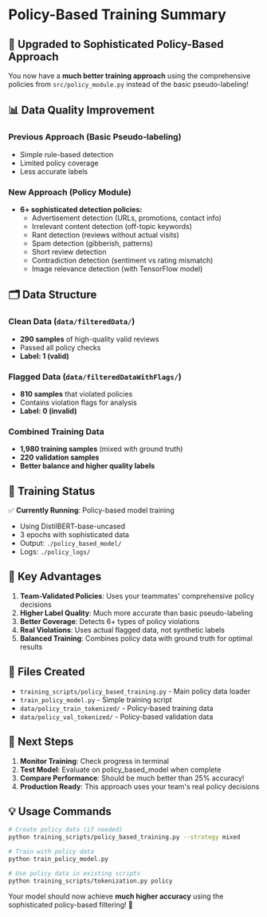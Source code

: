 # Policy-Based Training Summary

## 🎯 **Upgraded to Sophisticated Policy-Based Approach**

You now have a **much better training approach** using the comprehensive policies from `src/policy_module.py` instead of the basic pseudo-labeling!

## 📊 **Data Quality Improvement**

### **Previous Approach** (Basic Pseudo-labeling)
- Simple rule-based detection
- Limited policy coverage
- Less accurate labels

### **New Approach** (Policy Module)
- **6+ sophisticated detection policies:**
  - Advertisement detection (URLs, promotions, contact info)
  - Irrelevant content detection (off-topic keywords)
  - Rant detection (reviews without actual visits)  
  - Spam detection (gibberish, patterns)
  - Short review detection
  - Contradiction detection (sentiment vs rating mismatch)
  - Image relevance detection (with TensorFlow model)

## 🗂️ **Data Structure**

### **Clean Data** (`data/filteredData/`)
- **290 samples** of high-quality valid reviews
- Passed all policy checks
- **Label: 1 (valid)**

### **Flagged Data** (`data/filteredDataWithFlags/`)  
- **810 samples** that violated policies
- Contains violation flags for analysis
- **Label: 0 (invalid)**

### **Combined Training Data**
- **1,980 training samples** (mixed with ground truth)
- **220 validation samples** 
- **Better balance and higher quality labels**

## 🚀 **Training Status**

✅ **Currently Running**: Policy-based model training
- Using DistilBERT-base-uncased
- 3 epochs with sophisticated data
- Output: `./policy_based_model/`
- Logs: `./policy_logs/`

## 🎯 **Key Advantages**

1. **Team-Validated Policies**: Uses your teammates' comprehensive policy decisions
2. **Higher Label Quality**: Much more accurate than basic pseudo-labeling  
3. **Better Coverage**: Detects 6+ types of policy violations
4. **Real Violations**: Uses actual flagged data, not synthetic labels
5. **Balanced Training**: Combines policy data with ground truth for optimal results

## 📁 **Files Created**

- `training_scripts/policy_based_training.py` - Main policy data loader
- `train_policy_model.py` - Simple training script
- `data/policy_train_tokenized/` - Policy-based training data
- `data/policy_val_tokenized/` - Policy-based validation data

## 🔄 **Next Steps**

1. **Monitor Training**: Check progress in terminal
2. **Test Model**: Evaluate on policy_based_model when complete
3. **Compare Performance**: Should be much better than 25% accuracy!
4. **Production Ready**: This approach uses your team's real policy decisions

## 💡 **Usage Commands**

```bash
# Create policy data (if needed)
python training_scripts/policy_based_training.py --strategy mixed

# Train with policy data  
python train_policy_model.py

# Use policy data in existing scripts
python training_scripts/tokenization.py policy
```

Your model should now achieve **much higher accuracy** using the sophisticated policy-based filtering! 🎯
